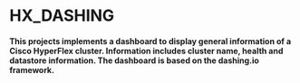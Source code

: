 HX_DASHING
===========

#### This projects implements a dashboard to display general information of a Cisco HyperFlex cluster. Information includes cluster name, health and datastore information. The dashboard is based on the dashing.io framework. 
